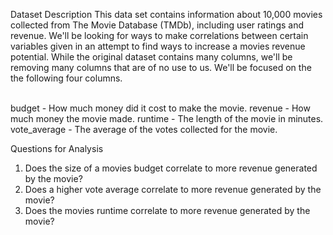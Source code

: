 Dataset Description 
This data set contains information about 10,000 movies collected from The Movie Database (TMDb), including user ratings and revenue. We'll be looking for ways to make correlations between certain variables given in an attempt to find ways to increase a movies revenue potential. While the original dataset contains many columns, we'll be removing many columns that are of no use to us. We'll be focused on the the following four columns.<br><br>

budget - How much money did it cost to make the movie.
revenue - How much money the movie made.
runtime -  The length of the movie in minutes.
vote_average - The average of the votes collected for the movie.

Questions for Analysis
1) Does the size of a movies budget correlate to more revenue generated by the movie?<br>
2) Does a higher vote average correlate to more revenue generated by the movie?
3) Does the movies runtime correlate to more revenue generated by the movie?
